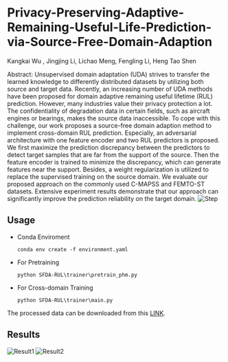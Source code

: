 # Privacy-Preserving-Adaptive-Remaining-Useful-Life-Prediction-via-Source-Free-Domain-Adaption
Kangkai Wu , Jingjing Li, Lichao Meng, Fengling Li, Heng Tao Shen

Abstract: Unsupervised domain adaptation (UDA) strives to transfer the learned knowledge to differently distributed datasets by utilizing both source and target data. Recently, an increasing number of UDA methods have been proposed for domain adaptive remaining useful lifetime (RUL) prediction. However, many industries value their privacy protection a lot. The confidentiality of degradation data in certain fields, such as aircraft engines or bearings, makes the source data inaccessible. To cope with this challenge, our work proposes a source-free domain adaption method to implement cross-domain RUL prediction. Especially, an adversarial architecture with one feature encoder and two RUL predictors is proposed. We first maximize the prediction discrepancy between the predictors to detect target samples that are far from the support of the source. Then the feature encoder is trained to minimize the discrepancy, which can generate features near the support. Besides, a weight regularization is utilized to replace the supervised training on the source domain. We evaluate our proposed approach on the commonly used C-MAPSS and FEMTO-ST datasets. Extensive experiment results demonstrate that our approach can significantly improve the prediction reliability on the target domain.
![Step](https://s2.loli.net/2023/09/21/tKhdiPwUj8BZ7q6.jpg)

## Usage

* Conda Enviroment

    `conda env create -f environment.yaml`

* For Pretraining

    `python SFDA-RUL\trainer\pretrain_phm.py`

* For Cross-domain Training

    `python SFDA-RUL\trainer\main.py`

The processed data can be downloaded from this [LINK](https://drive.google.com/drive/folders/12vxOBouxJlrdfDTa0jCCTb5MQ6ccZ-2O?usp=sharing).

## Results
![Result1](https://s2.loli.net/2023/09/21/tKhdiPwUj8BZ7q6.jpg)
![Result2](https://s2.loli.net/2023/09/21/tKhdiPwUj8BZ7q6.jpg)
